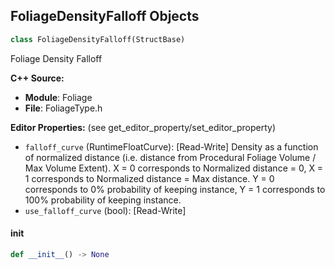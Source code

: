 ## FoliageDensityFalloff Objects

```python
class FoliageDensityFalloff(StructBase)
```

Foliage Density Falloff

**C++ Source:**

- **Module**: Foliage
- **File**: FoliageType.h

**Editor Properties:** (see get_editor_property/set_editor_property)

- ``falloff_curve`` (RuntimeFloatCurve):  [Read-Write] Density as a function of normalized distance (i.e. distance from Procedural Foliage Volume / Max Volume Extent).
  X = 0 corresponds to Normalized distance = 0, X = 1 corresponds to Normalized distance = Max distance.
  Y = 0 corresponds to 0% probability of keeping instance, Y = 1 corresponds to 100% probability of keeping instance.
- ``use_falloff_curve`` (bool):  [Read-Write]

<a id="unreal.FoliageDensityFalloff.__init__"></a>

#### __init__

```python
def __init__() -> None
```

<a id="unreal.FoliageTypeObject"></a>